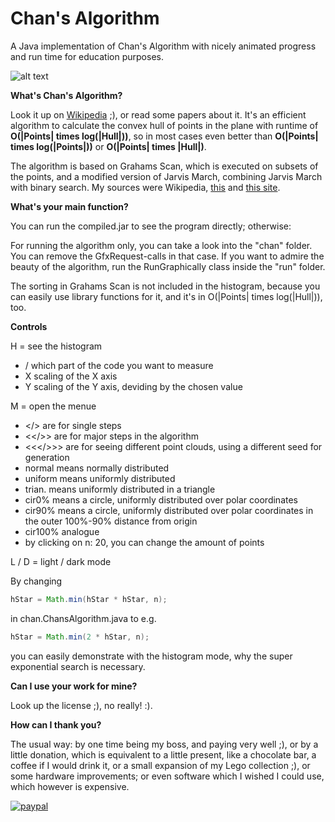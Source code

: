 # Chan's Algorithm
A Java implementation of Chan's Algorithm with nicely animated progress and run time for education purposes.

![alt text](https://raw.githubusercontent.com/AntonioNoack/ChansAlgorithm/master/raw/image.png)

**What's Chan's Algorithm?**

Look it up on [Wikipedia](https://en.wikipedia.org/wiki/Chan%27s_algorithm) ;), or read some papers about it.
It's an efficient algorithm to calculate the convex hull of points in the plane with runtime of **O(|Points| times log(|Hull|))**, so in most cases even better than **O(|Points| times log(|Points|))** or **O(|Points| times |Hull|)**.

The algorithm is based on Grahams Scan, which is executed on subsets of the points, and a modified version of Jarvis March, combining Jarvis March with binary search.
My sources were Wikipedia, [this](https://ipfs.io/ipfs/QmXoypizjW3WknFiJnKLwHCnL72vedxjQkDDP1mXWo6uco/wiki/Chan's_algorithm.html) and [this site](http://www.wikiwand.com/en/Chan%27s_algorithm).

**What's your main function?**

You can run the compiled.jar to see the program directly; otherwise:

For running the algorithm only, you can take a look into the "chan" folder. You can remove the GfxRequest-calls in that case.
If you want to admire the beauty of the algorithm, run the RunGraphically class inside the "run" folder.

The sorting in Grahams Scan is not included in the histogram, because you can easily use library functions for it, and it's in O(|Points| times log(|Hull|)), too.

**Controls**

H = see the histogram
 - / which part of the code you want to measure
 - X scaling of the X axis
 - Y scaling of the Y axis, deviding by the chosen value

M = open the menue
 - </> are for single steps
 - <</>> are for major steps in the algorithm
 - <<</>>> are for seeing different point clouds, using a different seed for generation
 - normal means normally distributed
 - uniform means uniformly distributed
 - trian. means uniformly distributed in a triangle
 - cir0% means a circle, uniformly distributed over polar coordinates
 - cir90% means a circle, uniformly distributed over polar coordinates in the outer 100%-90% distance from origin
 - cir100% analogue
 - by clicking on n: 20, you can change the amount of points

L / D = light / dark mode

By changing
```java
hStar = Math.min(hStar * hStar, n);
```
in chan.ChansAlgorithm.java to e.g.
```java
hStar = Math.min(2 * hStar, n);
```
you can easily demonstrate with the histogram mode, why the super exponential search is necessary.

**Can I use your work for mine?**

Look up the license ;), no really! :).

**How can I thank you?**

The usual way: by one time being my boss, and paying very well ;), or by a little donation, which is equivalent to a little present, like a chocolate bar, a coffee if I would drink it, or a small expansion of my Lego collection ;), or some hardware improvements; or even software which I wished I could use, which however is expensive.

[![paypal](https://www.paypalobjects.com/en_US/i/btn/btn_donateCC_LG.gif)](antonio-noack@gmx.de)
